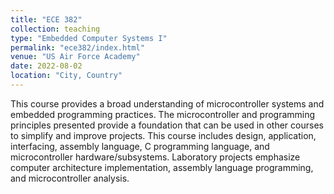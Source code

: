 ```yaml
---
title: "ECE 382"
collection: teaching
type: "Embedded Computer Systems I"
permalink: "ece382/index.html"
venue: "US Air Force Academy"
date: 2022-08-02
location: "City, Country"
---
```


This course provides a broad understanding of microcontroller systems and embedded programming practices. The microcontroller and programming principles presented provide a foundation that can be used in other courses to simplify and improve projects. This course includes design, application, interfacing, assembly language, C programming language, and microcontroller hardware/subsystems. Laboratory projects
emphasize computer architecture implementation, assembly language programming, and microcontroller analysis.
